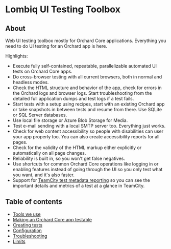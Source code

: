 # Lombiq UI Testing Toolbox



## About

Web UI testing toolbox mostly for Orchard Core applications. Everything you need to do UI testing for an Orchard app is here.

Highlights:

- Execute fully self-contained, repeatable, parallelizable automated UI tests on Orchard Core apps.
- Do cross-browser testing with all current browsers, both in normal and headless modes.
- Check the HTML structure and behavior of the app, check for errors in the Orchard logs and browser logs. Start troubleshooting from the detailed full application dumps and test logs if a test fails.
- Start tests with a setup using recipes, start with an existing Orchard app or take snapshots in between tests and resume from there. Use SQLite or SQL Server databases.
- Use local file storage or Azure Blob Storage for Media.
- Test e-mail sending with a local SMTP server too. Everything just works.
- Check for web content accessibility so people with disabilities can user your app properly too. You can also create accessibility reports for all pages.
- Check for the validity of the HTML markup either explicitly or automatically on all page changes.
- Reliability is built in, so you won't get false negatives.
- Use shortcuts for common Orchard Core operations like logging in or enabling features instead of going through the UI so you only test what you want, and it's also faster.
- Support for [TeamCity test metadata reporting](https://www.jetbrains.com/help/teamcity/reporting-test-metadata.html) so you can see the important details and metrics of a test at a glance in TeamCity.


## Table of contents

- [Tools we use](Lombiq.Tests.UI/Docs/Tools.md)
- [Making an Orchard Core app testable](Lombiq.Tests.UI/Docs/TestableOrchardCoreApps.md)
- [Creating tests](Lombiq.Tests.UI/Docs/CreatingTests.md)
- [Configuration](Lombiq.Tests.UI/Docs/Configuration.md)
- [Troubleshooting](Lombiq.Tests.UI/Docs/Troubleshooting.md)
- [Limits](Lombiq.Tests.UI/Docs/Limits.md)

